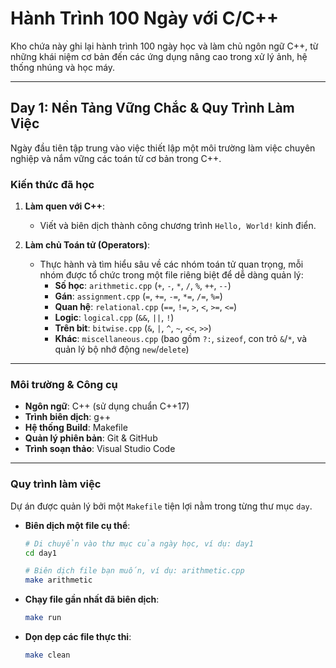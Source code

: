 # Hành Trình 100 Ngày với C/C++ 

Kho chứa này ghi lại hành trình 100 ngày học và làm chủ ngôn ngữ C++, từ những khái niệm cơ bản đến các ứng dụng nâng cao trong xử lý ảnh, hệ thống nhúng và học máy.

---

## **Day 1: Nền Tảng Vững Chắc & Quy Trình Làm Việc**

Ngày đầu tiên tập trung vào việc thiết lập một môi trường làm việc chuyên nghiệp và nắm vững các toán tử cơ bản trong C++.

### **Kiến thức đã học**

1.  **Làm quen với C++**:
    * Viết và biên dịch thành công chương trình `Hello, World!` kinh điển.

2.  **Làm chủ Toán tử (Operators)**:
    * Thực hành và tìm hiểu sâu về các nhóm toán tử quan trọng, mỗi nhóm được tổ chức trong một file riêng biệt để dễ dàng quản lý:
        * **Số học**: `arithmetic.cpp` (`+`, `-`, `*`, `/`, `%`, `++`, `--`)
        * **Gán**: `assignment.cpp` (`=`, `+=`, `-=`, `*=`, `/=`, `%=`)
        * **Quan hệ**: `relational.cpp` (`==`, `!=`, `>`, `<`, `>=`, `<=`)
        * **Logic**: `logical.cpp` (`&&`, `||`, `!`)
        * **Trên bit**: `bitwise.cpp` (`&`, `|`, `^`, `~`, `<<`, `>>`)
        * **Khác**: `miscellaneous.cpp` (bao gồm `?:`, `sizeof`, con trỏ `&`/`*`, và quản lý bộ nhớ động `new`/`delete`)

---

### **Môi trường & Công cụ**

* **Ngôn ngữ**: C++ (sử dụng chuẩn C++17)
* **Trình biên dịch**: g++
* **Hệ thống Build**: Makefile
* **Quản lý phiên bản**: Git & GitHub 
* **Trình soạn thảo**: Visual Studio Code

---

### **Quy trình làm việc**

Dự án được quản lý bởi một `Makefile` tiện lợi nằm trong từng thư mục `day`.

* **Biên dịch một file cụ thể**:
    ```bash
    # Di chuyển vào thư mục của ngày học, ví dụ: day1
    cd day1

    # Biên dịch file bạn muốn, ví dụ: arithmetic.cpp
    make arithmetic
    ```

* **Chạy file gần nhất đã biên dịch**:
    ```bash
    make run
    ```

* **Dọn dẹp các file thực thi**:
    ```bash
    make clean
    ```